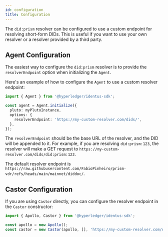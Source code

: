 ```yaml
---
id: configuration
title: Configuration
---
```


The `did:prism` resolver can be configured to use a custom endpoint for resolving short-form DIDs. This is useful if you want to use your own resolver or a resolver provided by a third party.

## Agent Configuration

The easiest way to configure the `did:prism` resolver is to provide the `resolverEndpoint` option when initializing the `Agent`.

Here's an example of how to configure the `Agent` to use a custom resolver endpoint:

```typescript
import { Agent } from '@hyperledger/identus-sdk';

const agent = Agent.initialize({
  pluto: myPlutoInstance,
  options: {
    resolverEndpoint: 'https://my-custom-resolver.com/dids/',
  },
});
```

The `resolverEndpoint` should be the base URL of the resolver, and the DID will be appended to it. For example, if you are resolving `did:prism:123`, the resolver will make a GET request to `https://my-custom-resolver.com/dids/did:prism:123`.

The default resolver endpoint is `https://raw.githubusercontent.com/FabioPinheiro/prism-vdr/refs/heads/main/mainnet/diddoc/`.

## Castor Configuration

If you are using `Castor` directly, you can configure the resolver endpoint in the `Castor` constructor:

```typescript
import { Apollo, Castor } from '@hyperledger/identus-sdk';

const apollo = new Apollo();
const castor = new Castor(apollo, [], 'https://my-custom-resolver.com/dids/');
```
